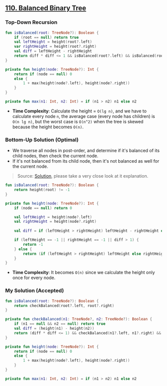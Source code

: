 ## [110. Balanced Binary Tree](https://leetcode.com/problems/balanced-binary-tree/)

### Top-Down Recursion
```kotlin
fun isBalanced(root: TreeNode?): Boolean {
    if (root == null) return true
    val leftHeight = height(root?.left)
    var rightHeight = height(root?.right)
    val diff = leftHeight - rightHeight
    return diff * diff <= 1 && isBalanced(root?.left) && isBalanced(root?.right)
}

private fun height(node: TreeNode?): Int {
    return if (node == null) 0
    else {
        1 + max(height(node?.left), height(node?.right))
    }
}

private fun max(n1: Int, n2: Int) = if (n1 > n2) n1 else n2
```

* **Time Complexity**: Calculate the height = `O(lg n)`, and we have to calculate every node `n`, the average case (every node has children) is `O(n lg n)`, but the worst case is `O(n^2)` when the tree is skewed because the height becomes `O(n)`.

### Bottom-Up Solution (Optimal)
* We traverse all nodes in post-order, and determine if it's balanced of its child nodes, then check the current node.
* If it's not balanced from its child node, then it's not balanced as well for the current node.

> Source: [Solution](https://leetcode.cn/problems/balanced-binary-tree/solution/ping-heng-er-cha-shu-by-leetcode-solution/), please take a very close look at it explanation.
```kotlin
fun isBalanced(root: TreeNode?): Boolean {
    return height(root) != -1
}

private fun height(node: TreeNode?): Int {
    if (node == null) return 0

    val leftHeight = height(node?.left)
    val rightHeight = height(node?.right)
    
    val diff = if (leftHeight > rightHeight) leftHeight - rightHeight else rightHeight - leftHeight

    if (leftHeight == -1 || rightHeight == -1 || diff > 1) {
        return -1
    } else {
        return (if (leftHeight > rightHeight) leftHeight else rightHeight) + 1
    }
}
```
* **Time Complexity**: It becomes `O(n)` since we calculate the height only once for every node.

### My Solution (Accepted)
```kotlin
fun isBalanced(root: TreeNode?): Boolean {
    return checkBalanced(root?.left, root?.right)
}

private fun checkBalanced(n1: TreeNode?, n2: TreeNode?): Boolean {
    if (n1 == null && n2 == null) return true
    val diff = (height(n1) - height(n2))
    return (diff * diff <= 1) && checkBalanced(n1?.left, n1?.right) && checkBalanced(n2?.left, n2?.right)
}

private fun height(node: TreeNode?): Int {
    return if (node == null) 0
    else {
        1 + max(height(node?.left), height(node?.right))
    }
}

private fun max(n1: Int, n2: Int) = if (n1 > n2) n1 else n2
```